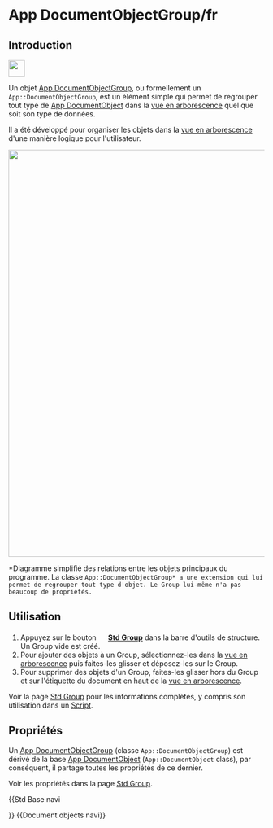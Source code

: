 # App DocumentObjectGroup/fr


## Introduction

<img alt="" src=images/Folder.svg  style="width:32px;">

Un objet [App DocumentObjectGroup](App_DocumentObjectGroup/fr.md), ou formellement un `App::DocumentObjectGroup`, est un élément simple qui permet de regrouper tout type de [App DocumentObject](App_DocumentObject/fr.md) dans la [vue en arborescence](tree_view/fr.md) quel que soit son type de données.

Il a été développé pour organiser les objets dans la [vue en arborescence](tree_view/fr.md) d\'une manière logique pour l\'utilisateur.

<img alt="" src=images/FreeCAD_core_objects.svg  style="width:800px;">


*Diagramme simplifié des relations entre les objets principaux du programme. La classe `App::DocumentObjectGroup* a une extension qui lui permet de regrouper tout type d'objet. Le Group lui-même n'a pas beaucoup de propriétés.`

## Utilisation

1.  Appuyez sur le bouton **<img src=images/Std_Group.svg style="width:16px"> [Std Group](Std_Group/fr.md)** dans la barre d\'outils de structure. Un Group vide est créé.
2.  Pour ajouter des objets à un Group, sélectionnez-les dans la [vue en arborescence](tree_view/fr.md) puis faites-les glisser et déposez-les sur le Group.
3.  Pour supprimer des objets d\'un Group, faites-les glisser hors du Group et sur l\'étiquette du document en haut de la [vue en arborescence](tree_view/fr.md).

Voir la page [Std Group](Std_Part/fr.md) pour les informations complètes, y compris son utilisation dans un [Script](Std_Part/fr#Script.md).

## Propriétés

Un [App DocumentObjectGroup](App_DocumentObjectGroup/fr.md) (classe `App::DocumentObjectGroup`) est dérivé de la base [App DocumentObject](App_DocumentObject/fr.md) (`App::DocumentObject` class), par conséquent, il partage toutes les propriétés de ce dernier.

Voir les propriétés dans la page [Std Group](Std_Part/fr.md).


{{Std Base navi

}} {{Document objects navi}} 
